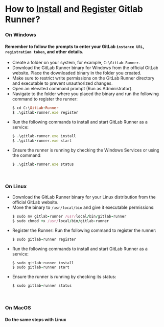 # How to <ins>Install</ins> and <ins>Register</ins> Gitlab Runner?

### On Windows
#### Remember to follow the prompts to enter your GitLab `instance URL`, `registration token`, and other details.

- Create a folder on your system, for example, `C:\GitLab-Runner`.
- Download the GitLab Runner binary for Windows from the official GitLab website. Place the downloaded binary in the folder you created.
- Make sure to restrict write permissions on the GitLab Runner directory and executable to prevent unauthorized changes.
- Open an elevated command prompt (Run as Administrator).
- Navigate to the folder where you placed the binary and run the following command to register the runner:
   ```ruby
   $ cd C:\GitLab-Runner
   $ .\gitlab-runner.exe register
   ```
- Run the following commands to install and start GitLab Runner as a service:
  ```ruby
  $ .\gitlab-runner.exe install
  $ .\gitlab-runner.exe start
   ```
- Ensure the runner is running by checking the Windows Services or using the command:
  ```ruby
  $ .\gitlab-runner.exe status
  ```

<br>

### On Linux
- Download the GitLab Runner binary for your Linux distribution from the official GitLab website.
- Move the binary to `/usr/local/bin` and give it executable permissions:
  ```ruby
  $ sudo mv gitlab-runner /usr/local/bin/gitlab-runner
  $ sudo chmod +x /usr/local/bin/gitlab-runner
  ```
- Register the Runner: Run the following command to register the runner:
  ```ruby
  $ sudo gitlab-runner register
  ```
- Run the following commands to install and start GitLab Runner as a service:
  ```ruby
  $ sudo gitlab-runner install
  $ sudo gitlab-runner start
  ```
- Ensure the runner is running by checking its status:
  ```ruby
  $ sudo gitlab-runner status
  ```

<br>

### On MacOS
#### Do the same steps with Linux





















<!--
### On Windows
- Create a folder in your system `C:\GitLab-Runner`
- Download the binary file for [64-bit](https://gitlab-runner-downloads.s3.amazonaws.com/latest/binaries/gitlab-runner-windows-amd64.exe) or [32-bit](https://gitlab-runner-downloads.s3.amazonaws.com/latest/binaries/gitlab-runner-windows-386.exe), put it into the folder
- Install GitLab Runner as a service and start it: `gitlab-runner start`

<br>

### On Linux, Ubuntu
#### With me im using this way, in addition to have another way is [manual install](https://docs.gitlab.com/runner/install/linux-manually.html)
```css
$ curl -L "https://packages.gitlab.com/install/repositories/runner/gitlab-runner/script.deb.sh" | sudo bash
$ sudo apt-get install gitlab-runner
```

<br>

### On MacOS
1. Download the binary:

2. For Intel - amd / Apple Silicon - arm
```bash
$ sudo curl --output /usr/local/bin/gitlab-runner "https://gitlab-runner-downloads.s3.amazonaws.com/latest/binaries/gitlab-runner-darwin-amd64"
$ sudo curl --output /usr/local/bin/gitlab-runner "https://gitlab-runner-downloads.s3.amazonaws.com/latest/binaries/gitlab-runner-darwin-arm64"
```

You can download a binary for every available version as described in Bleeding Edge - download any other tagged release.

3. Permissions to execute:
```bash
$ sudo chmod +x /usr/local/bin/gitlab-runner
```

4. As the user who will run the runners, [Register a runner](https://docs.gitlab.com/runner/register/index.html). (Open a terminal and switch to the current user `su - <username>`


5. Install GitLab Runner service and start it:
```bash
$ cd ~
$ gitlab-runner install
$ gitlab-runner start
```

6. Reboot your system.

---
-->
